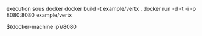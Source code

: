 
 execution sous docker
 docker build -t example/vertx .
 docker run -d -t -i -p 8080:8080 example/vertx

 ${docker-machine ip}/8080